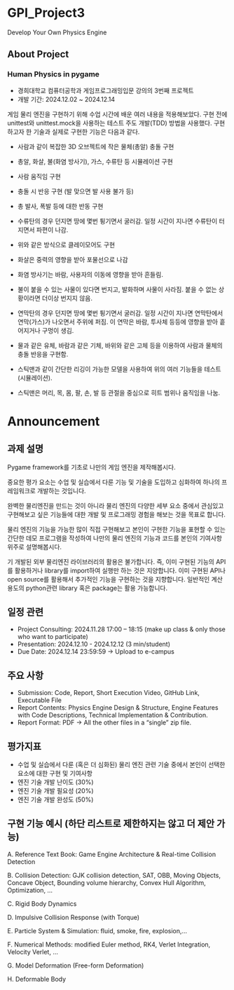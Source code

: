 # GPI_Project3
Develop Your Own Physics Engine

## About Project

### Human Physics in pygame
- 경희대학교 컴퓨터공학과 게임프로그래밍입문 강의의 3번째 프로젝트
- 개발 기간: 2024.12.02 ~ 2024.12.14

게임 물리 엔진을 구현하기 위해 수업 시간에 배운 여러 내용을 적용해보았다. 구현 전에 unittest와 unittest.mock을 사용하는 테스트 주도 개발(TDD) 방법을 사용했다. 구현하고자 한 기술과 실제로 구현한 기능은 다음과 같다.
- 사람과 같이 복잡한 3D 오브젝트에 작은 물체(총알) 충돌 구현
- 총알, 화살, 불(화염 방사기), 가스, 수류탄 등 시뮬레이션 구현
- 사람 움직임 구현
- 충돌 시 반응 구현 (발 맞으면 발 사용 불가 등)
- 총 발사, 폭발 등에 대한 반동 구현
- 수류탄의 경우 던지면 땅에 몇번 튕기면서 굴러감. 일정 시간이 지나면 수류탄이 터지면서 파편이 나감.
- 위와 같은 방식으로 클레이모어도 구현
- 화살은 중력의 영향을 받아 포물선으로 나감
- 화염 방사기는 바람, 사용자의 이동에 영향을 받아 흔들림.
- 불이 붙을 수 있는 사물이 있다면 번지고, 발화하며 사물이 사라짐. 붙을 수 없는 상황이라면 더이상 번지지 않음.
- 연막탄의 경우 던지면 땅에 몇번 튕기면서 굴러감. 일정 시간이 지나면 연막탄에서 연막(가스)가 나오면서 주위에 퍼짐. 이 연막은 바람, 투사체 등등에 영향을 받아 흩어지거나 구멍이 생김.
- 물과 같은 유체, 바람과 같은 기체, 바위와 같은 고체 등을 이용하여 사람과 물체의 충돌 반응을 구현함.

- 스틱맨과 같이 간단한 리깅이 가능한 모델을 사용하여 위의 여러 기능들을 테스트(시뮬레이션).
- 스틱맨은 머리, 목, 몸, 팔, 손, 발 등 관절을 중심으로 히트 범위나 움직임을 나눔.

# Announcement

## 과제 설명
Pygame framework를 기초로 나만의 게임 엔진을 제작해봅시다.

중요한 평가 요소는 수업 및 실습에서 다룬 기능 및 기술을 도입하고 심화하여 하나의 프레임워크로 개발하는 것입니다.

완벽한 물리엔진을 만드는 것이 아니라 물리 엔진의 다양한 세부 요소 중에서 관심있고 구현해보고 싶은 기능들에 대한 개발 및 프로그래밍 경험을 해보는 것을 목표로 합니다.

물리 엔진의 기능을 가능한 많이 직접 구현해보고 본인이 구현한 기능을 표현할 수 있는 간단한 데모 프로그램을 작성하여 나만의 물리 엔진의 기능과 코드를 본인의 기여사항 위주로 설명해봅시다.

기 개발된 외부 물리엔진 라이브러리의 활용은 불가합니다. 즉, 이미 구현된 기능의 API를 활용하거나 library를 import하여 실행만 하는 것은 지양합니다. 이미 구현된 API나 open source를 활용해서 추가적인 기능을 구현하는 것을 지향합니다. 일반적인 계산 용도의 python관련 library 혹은 package는 활용 가능합니다.

## 일정 관련
- Project Consulting: 2024.11.28 17:00 – 18:15
(make up class & only those who want to participate)
- Presentation: 2024.12.10 - 2024.12.12 (3 min/student)
- Due Date: 2024.12.14 23:59:59 -> Upload to e-campus

## 주요 사항
- Submission: Code, Report, Short Execution Video, GitHub Link, Executable File 
- Report Contents: Physics Engine Design & Structure, Engine Features with Code Descriptions, Technical Implementation &
Contribution.
- Report Format: PDF -> All the other files in a “single” zip file.

## 평가지표
- 수업 및 실습에서 다룬 (혹은 더 심화된) 물리 엔진 관련 기술 중에서 본인이 선택한 요소에 대한 구현 및 기여사항
- 엔진 기술 개발 난이도 (30%)
- 엔진 기술 개발 필요성 (20%)
- 엔진 기술 개발 완성도 (50%)

## 구현 기능 예시 (하단 리스트로 제한하지는 않고 더 제안 가능)
A. Reference Text Book: Game Engine Architecture & Real-time Collision Detection

B. Collision Detection: GJK collision detection, SAT, OBB, Moving Objects, Concave Object, Bounding volume hierarchy, Convex Hull Algorithm, Optimization, …

C. Rigid Body Dynamics

D. Impulsive Collision Response (with Torque)

E. Particle System & Simulation: fluid, smoke, fire, explosion,…

F. Numerical Methods: modified Euler method, RK4, Verlet Integration, Velocity Verlet, …

G. Model Deformation (Free-form Deformation)

H. Deformable Body
